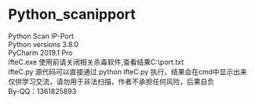 # Python_scanipport  
Python Scan IP-Port  
Python versions 3.8.0  
PyCharm 2019.1 Pro  
ifteC.exe 使用前请关闭相关杀毒软件,查看结果C:\port.txt  
ifteC.py 源代码可以直接通过 python ifteC.py 执行，结果会在cmd中显示出来  
仅供学习交流，请勿用于非法扫描，作者不承担任何风险，后果自负  
By-QQ：1361825893

